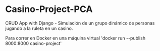 # Casino-Project-PCA
CRUD App with Django - Simulación de un grupo dinámico de personas jugando a la ruleta en un casino.

Para correr en Docker en una máquina virtual 'docker run --publish 8000:8000 casino-project'
